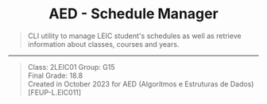 <h1 align="center">AED - Schedule Manager</h1>

> CLI utility to manage LEIC student's schedules as well as retrieve information about classes, courses and years.

---

> Class: 2LEIC01 Group: G15  
> Final Grade: 18.8  
> Created in October 2023 for AED (Algoritmos e Estruturas de Dados) [FEUP-L.EIC011]  